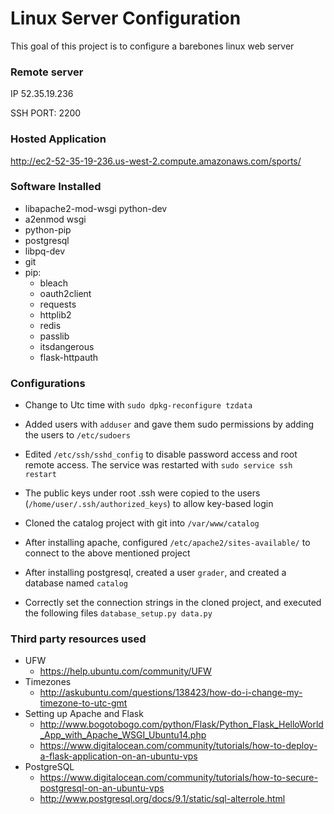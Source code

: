 # Linux Server Configuration

This goal of this project is to configure a barebones linux web server

### Remote server

IP 52.35.19.236

SSH PORT: 2200

### Hosted Application

http://ec2-52-35-19-236.us-west-2.compute.amazonaws.com/sports/

### Software Installed

* libapache2-mod-wsgi python-dev
* a2enmod wsgi 
* python-pip 
* postgresql
* libpq-dev
* git
* pip: 
  * bleach
  * oauth2client
  * requests
  * httplib2
  * redis
  * passlib
  * itsdangerous
  * flask-httpauth

### Configurations

* Change to Utc time with ```sudo dpkg-reconfigure tzdata```

* Added users with ```adduser``` and gave them sudo permissions by adding the users to ```/etc/sudoers```

* Edited ```/etc/ssh/sshd_config``` to disable password access and root remote access.  The service was restarted with ```sudo service ssh restart```
 
* The public keys under root .ssh were copied to the users (```/home/user/.ssh/authorized_keys```) to allow key-based login
 
* Cloned the catalog project with git into ```/var/www/catalog```

* After installing apache, configured ```/etc/apache2/sites-available/``` to connect to the above mentioned project

* After installing postgresql, created a user ```grader```, and created a database named ```catalog```

* Correctly set the connection strings in the cloned project, and executed the following files ```database_setup.py data.py```

### Third party resources used

* UFW
  * https://help.ubuntu.com/community/UFW
* Timezones
  * http://askubuntu.com/questions/138423/how-do-i-change-my-timezone-to-utc-gmt
* Setting up Apache and Flask 
  * http://www.bogotobogo.com/python/Flask/Python_Flask_HelloWorld_App_with_Apache_WSGI_Ubuntu14.php
  * https://www.digitalocean.com/community/tutorials/how-to-deploy-a-flask-application-on-an-ubuntu-vps
* PostgreSQL
  * https://www.digitalocean.com/community/tutorials/how-to-secure-postgresql-on-an-ubuntu-vps
  * http://www.postgresql.org/docs/9.1/static/sql-alterrole.html
